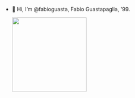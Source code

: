 - 👋 Hi, I’m @fabioguasta, Fabio Guastapaglia, '99. 


    <img height=200 align="center" src="https://github-readme-stats.vercel.app/api/top-langs?username=fabioguasta&layout=compact&langs_count=8&card_width=320&hide=PLSQL&size_weight=0.5&count_weight=0.5&theme=dracula&hide_title=true&border_radius=10" />





